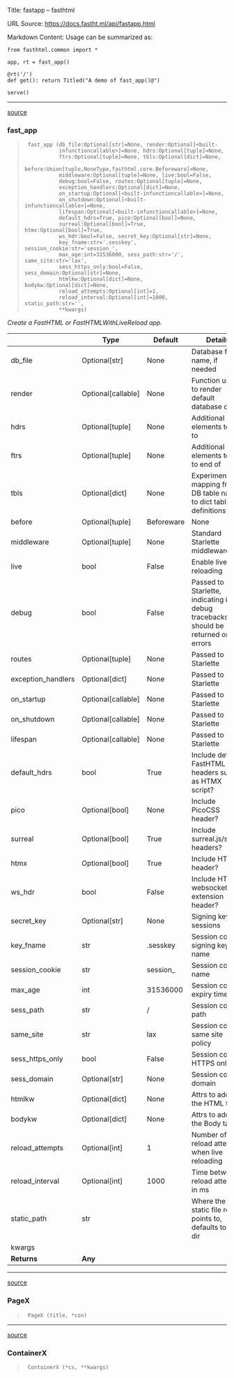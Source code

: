 Title: fastapp – fasthtml

URL Source: https://docs.fastht.ml/api/fastapp.html

Markdown Content:
Usage can be summarized as:

```
from fasthtml.common import *

app, rt = fast_app()

@rt('/')
def get(): return Titled("A demo of fast_app()@")

serve()
```

* * *

[source](https://github.com/AnswerDotAI/fasthtml/blob/main/fasthtml/fastapp.py#L38)

### fast\_app

> ```
>  fast_app (db_file:Optional[str]=None, render:Optional[<built-
>            infunctioncallable>]=None, hdrs:Optional[tuple]=None,
>            ftrs:Optional[tuple]=None, tbls:Optional[dict]=None,
>            before:Union[tuple,NoneType,fasthtml.core.Beforeware]=None,
>            middleware:Optional[tuple]=None, live:bool=False,
>            debug:bool=False, routes:Optional[tuple]=None,
>            exception_handlers:Optional[dict]=None,
>            on_startup:Optional[<built-infunctioncallable>]=None,
>            on_shutdown:Optional[<built-infunctioncallable>]=None,
>            lifespan:Optional[<built-infunctioncallable>]=None,
>            default_hdrs=True, pico:Optional[bool]=None,
>            surreal:Optional[bool]=True, htmx:Optional[bool]=True,
>            ws_hdr:bool=False, secret_key:Optional[str]=None,
>            key_fname:str='.sesskey', session_cookie:str='session_',
>            max_age:int=31536000, sess_path:str='/', same_site:str='lax',
>            sess_https_only:bool=False, sess_domain:Optional[str]=None,
>            htmlkw:Optional[dict]=None, bodykw:Optional[dict]=None,
>            reload_attempts:Optional[int]=1,
>            reload_interval:Optional[int]=1000, static_path:str='',
>            **kwargs)
> ```

_Create a FastHTML or FastHTMLWithLiveReload app._

   
|  | **Type** | **Default** | **Details** |
| --- | --- | --- | --- |
| db\_file | Optional\[str\] | None | Database file name, if needed |
| render | Optional\[callable\] | None | Function used to render default database class |
| hdrs | Optional\[tuple\] | None | Additional FT elements to add to |
| ftrs | Optional\[tuple\] | None | Additional FT elements to add to end of |
| tbls | Optional\[dict\] | None | Experimental mapping from DB table names to dict table definitions |
| before | Optional\[tuple\] | Beforeware | None | Functions to call prior to calling handler |
| middleware | Optional\[tuple\] | None | Standard Starlette middleware |
| live | bool | False | Enable live reloading |
| debug | bool | False | Passed to Starlette, indicating if debug tracebacks should be returned on errors |
| routes | Optional\[tuple\] | None | Passed to Starlette |
| exception\_handlers | Optional\[dict\] | None | Passed to Starlette |
| on\_startup | Optional\[callable\] | None | Passed to Starlette |
| on\_shutdown | Optional\[callable\] | None | Passed to Starlette |
| lifespan | Optional\[callable\] | None | Passed to Starlette |
| default\_hdrs | bool | True | Include default FastHTML headers such as HTMX script? |
| pico | Optional\[bool\] | None | Include PicoCSS header? |
| surreal | Optional\[bool\] | True | Include surreal.js/scope headers? |
| htmx | Optional\[bool\] | True | Include HTMX header? |
| ws\_hdr | bool | False | Include HTMX websocket extension header? |
| secret\_key | Optional\[str\] | None | Signing key for sessions |
| key\_fname | str | .sesskey | Session cookie signing key file name |
| session\_cookie | str | session\_ | Session cookie name |
| max\_age | int | 31536000 | Session cookie expiry time |
| sess\_path | str | / | Session cookie path |
| same\_site | str | lax | Session cookie same site policy |
| sess\_https\_only | bool | False | Session cookie HTTPS only? |
| sess\_domain | Optional\[str\] | None | Session cookie domain |
| htmlkw | Optional\[dict\] | None | Attrs to add to the HTML tag |
| bodykw | Optional\[dict\] | None | Attrs to add to the Body tag |
| reload\_attempts | Optional\[int\] | 1 | Number of reload attempts when live reloading |
| reload\_interval | Optional\[int\] | 1000 | Time between reload attempts in ms |
| static\_path | str |  | Where the static file route points to, defaults to root dir |
| kwargs |  |  |  |
| **Returns** | **Any** |  |  |

* * *

[source](https://github.com/AnswerDotAI/fasthtml/blob/main/fasthtml/fastapp.py#L99)

### PageX

> ```
>  PageX (title, *con)
> ```

* * *

[source](https://github.com/AnswerDotAI/fasthtml/blob/main/fasthtml/fastapp.py#L98)

### ContainerX

> ```
>  ContainerX (*cs, **kwargs)
> ```
